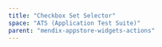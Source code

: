 ```yaml
---
title: "Checkbox Set Selector"
space: "ATS (Application Test Suite)"
parent: "mendix-appstore-widgets-actions"
---
```

